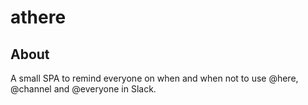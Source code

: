 # athere

## About
A small SPA to remind everyone on when and when not to use @here, @channel and @everyone in Slack.